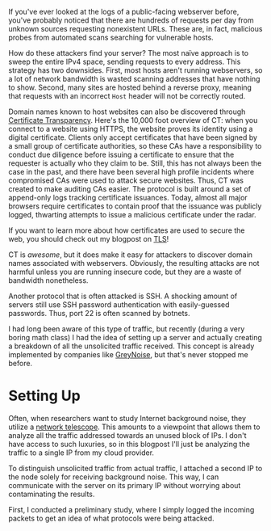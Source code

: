 If you've ever looked at the logs of a public-facing webserver before, you've probably noticed that there are hundreds of requests per day from unknown sources requesting nonexistent URLs. These are, in fact, malicious probes from automated scans searching for vulnerable hosts. 

How do these attackers find your server? The most na&iuml;ve approach is to sweep the entire IPv4 space, sending requests to every address. This strategy has two downsides. First, most hosts aren't running webservers, so a lot of network bandwidth is wasted scanning addresses that have nothing to show. Second, many sites are hosted behind a reverse proxy, meaning that requests with an incorrect `Host` header will not be correctly routed. 

Domain names known to host websites can also be discovered through [Certificate Transparency](https://certificate.transparency.dev/). Here's the 10,000 foot overview of CT: when you connect to a website using HTTPS, the website proves its identity using a digital certificate. Clients only accept certificates that have been signed by a small group of certificate authorities, so these CAs have a responsibility to conduct due diligence before issuing a certificate to ensure that the requester is actually who they claim to be. Still, this has not always been the case in the past, and there have been several high profile incidents where compromised CAs were used to attack secure websites. Thus, CT was created to make auditing CAs easier. The protocol is built around a set of append-only logs tracking certificate issuances. Today, almost all major browsers require certificates to contain proof that the issuance was publicly logged, thwarting attempts to issue a malicious certificate under the radar.

<aside>

If you want to learn more about how certificates are used to secure the web, you should check out my blogpost on [TLS](https://blog.bithole.dev/blogposts/tls-explained/#authenticity)!

</aside>

CT is *awesome*, but it does make it easy for attackers to discover domain names associated with webservers. Obviously, the resulting attacks are not harmful unless you are running insecure code, but they are a waste of bandwidth nonetheless.

Another protocol that is often attacked is SSH. A shocking amount of servers still use SSH password authentication with easily-guessed passwords. Thus, port 22 is often scanned by botnets.

I had long been aware of this type of traffic, but recently (during a very boring math class) I had the idea of setting up a server and actually creating a breakdown of all the unsolicited traffic received. This concept is already implemented by companies like [GreyNoise](https://www.greynoise.io/), but that's never stopped me before.

# Setting Up

Often, when researchers want to study Internet background noise, they utilize a [network telescope](https://en.wikipedia.org/wiki/Network_telescope). This amounts to a viewpoint that allows them to analyze all the traffic addressed towards an unused block of IPs. I don't have access to such luxuries, so in this blogpost I'll just be analyzing the traffic to a single IP from my cloud provider.

To distinguish unsolicited traffic from actual traffic, I attached a second IP to the node solely for receiving background noise. This way, I can communicate with the server on its primary IP without worrying about contaminating the results.

First, I conducted a preliminary study, where I simply logged the incoming packets to get an idea of what protocols were being attacked.